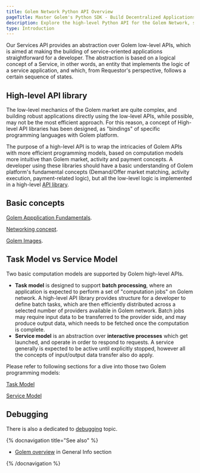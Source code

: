 ```yaml
---
title: Golem Network Python API Overview
pageTitle: Master Golem's Python SDK - Build Decentralized Applications with Ease
description: Explore the high-level Python API for the Golem Network, simplifying service-oriented app development for the decentralized web.
type: Introduction
---
```


Our Services API provides an abstraction over Golem low-level APIs, which is aimed at making the building of service-oriented applications straightforward for a developer. The abstraction is based on a logical concept of a Service, in other words, an entity that implements the logic of a service application, and which, from Requestor's perspective, follows a certain sequence of states.

## High-level API library

The low-level mechanics of the Golem market are quite complex, and building robust applications directly using the low-level APIs, while possible, may not be the most efficient approach. For this reason, a concept of High-level API libraries has been designed, as "bindings" of specific programming languages with Golem platform.

The purpose of a high-level API is to wrap the intricacies of Golem APIs with more efficient programming models, based on computation models more intuitive than Golem market, activity and payment concepts. A developer using these libraries should have a basic understanding of Golem platform's fundamental concepts (Demand/Offer market matching, activity execution, payment-related logic), but all the low-level logic is implemented in a high-level [API library](https://yapapi.readthedocs.io/en/latest/api.html).

## Basic concepts

[Golem Appplication Fundamentals](/docs/en/creators/python/guides/application-fundamentals).

[Networking concept](/docs/en/creators/python/guides/vpn).

[Golem Images](/docs/en/creators/python/guides/golem-images).

## Task Model vs Service Model

Two basic computation models are supported by Golem high-level APIs.

- **Task model** is designed to support **batch processing**, where an application is expected to perform a set of "computation jobs" on Golem network. A high-level API library provides structure for a developer to define batch tasks, which are then efficiently distributed across a selected number of providers available in Golem network. Batch jobs may require input data to be transferred to the provider side, and may produce output data, which needs to be fetched once the computation is complete.
- **Service model** is an abstraction over **interactive processes** which get launched, and operate in order to respond to requests. A service generally is expected to be active until explicitly stopped, however all the concepts of input/output data transfer also do apply.

Please refer to following sections for a dive into those two Golem programming models:

[Task Model](/docs/en/creators/python/guides/task-model)

[Service Model](/docs/en/creators/python/guides/service-model)

## Debugging

There is also a dedicated to [debugging](/docs/en/creators/python/guides/debugging) topic.

{% docnavigation title="See also" %}

- [Golem overview](/docs/en/golem/overview) in General Info section

{% /docnavigation %}
